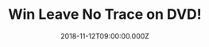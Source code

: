 ---
campaign-uuid: "c-49c983a1-64b0-4319-bc91-b52b01b7a2ee"
type: "Preview"
category: "Entertainment"
date: "2018-11-12T09:00:00.000Z"
end-date: "2018-12-12T23:59:00.000Z"
disable-form: false
is_promoted: true
has_entry_page: true
title: "Win Leave No Trace on DVD!"
competition-description: "<p>Debra Granik new movie Leave No Trace is out on DVD now\
  \ a we are giving away 3 copies to 3 NME AAA readers to win and enjoy Debra’s third\
  \ fiction movie!</p>\r\n<p>Want it to be yours? Enter below for a chance to win!</p>"
hero-header: "Win Leave No Trace on DVD!"
terms-confirmation: "N/A"
banner-img: "https://assets.expresslyapp.com/asset-9ab4811e-ed9d-4d4c-a108-ddb6be6fe912.jpg"
logo-left-href: "aaa.nme.com"
logo-left-image: "https://assets.expresslyapp.com/asset-b4600886-b2dc-44e4-8ae4-6d2b4da86390.jpg"
logo-left-title: "NME AAA"
bg-image-hero: "https://assets.expresslyapp.com/asset-44f4adf5-e868-4cc3-9146-78e47ef57e41.jpg"
bg-image-first: "https://assets.expresslyapp.com/asset-b99dce55-d148-4913-a753-6423b25e535e.jpg"
bg-image-second: "https://assets.expresslyapp.com/asset-190e4c98-912e-4a56-be94-c3412575962b.jpg"
section1-content: "<p>Leave No Trace revolves around a teenage girl (Thomasin Harcourt\
  \ McKenzie) and her father (Ben Foster) who have lived undetected for years in Forest\
  \ Park, a vast wood on the edge of Portland, Oregon.</p>\r\n<p>A chance encounter\
  \ leads to their discovery and removal from the park and into the charge of a social\
  \ service agency. They try to adapt to their new surroundings until a sudden decision\
  \ sets them on a perilous journey into the wilderness seeking independence and forces\
  \ them to confront their conflicting desire to be part of a community or a fierce\
  \ need to live apart.</p>"
section2-content: "<p>This Sony Pictures Home Entertainment movie is such an intelligent,\
  \ complex, finely tuned and observed movie you should not miss. Enter the form below\
  \ for a chance to win one of the 3 DVD’s we are giving away and get ready to feel\
  \ this powerful movie.</p>\r\n<p>Good luck!</p>"
entry-title: "Win Leave No Trace on DVD!"
entry-content: "Enter the draw to win Leave No Trace on DVD by completing the form\
  \ below before 23:59 on 12th of December 2018."
has-winner: false
prize-description: "Leave No Trace on DVD."
special-conditions: "Multiple entries are allowed up to one every day."
---